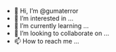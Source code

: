 - 👋 Hi, I’m @gumaterror
- 👀 I’m interested in ...
- 🌱 I’m currently learning ...
- 💞️ I’m looking to collaborate on ...
- 📫 How to reach me ...

<!---
gumaterror/gumaterror is a ✨ special ✨ repository because its `README.md` (this file) appears on your GitHub profile.
You can click the Preview link to take a look at your changes.
--->
